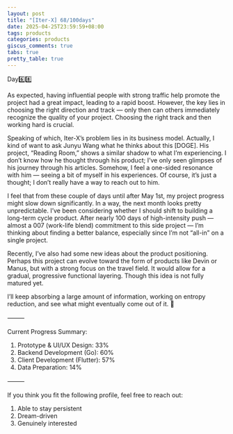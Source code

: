 ```yaml
---
layout: post
title: "[Iter-X] 68/100days"
date: 2025-04-25T23:59:59+08:00
tags: products
categories: products
giscus_comments: true
tabs: true
pretty_table: true
---
```


Day6️⃣8️⃣

As expected, having influential people with strong traffic help promote the project had a great impact, leading to a rapid boost. However, the key lies in choosing the right direction and track — only then can others immediately recognize the quality of your project. Choosing the right track and then working hard is crucial.

Speaking of which, Iter-X’s problem lies in its business model. Actually, I kind of want to ask Junyu Wang what he thinks about this [DOGE]. His project, “Reading Room,” shows a similar shadow to what I’m experiencing. I don’t know how he thought through his product; I’ve only seen glimpses of his journey through his articles. Somehow, I feel a one-sided resonance with him — seeing a bit of myself in his experiences. Of course, it’s just a thought; I don’t really have a way to reach out to him.

I feel that from these couple of days until after May 1st, my project progress might slow down significantly. In a way, the next month looks pretty unpredictable. I’ve been considering whether I should shift to building a long-term cycle product. After nearly 100 days of high-intensity push — almost a 007 (work-life blend) commitment to this side project — I’m thinking about finding a better balance, especially since I’m not “all-in” on a single project.

Recently, I’ve also had some new ideas about the product positioning. Perhaps this project can evolve toward the form of products like Devin or Manus, but with a strong focus on the travel field. It would allow for a gradual, progressive functional layering. Though this idea is not fully matured yet.

I’ll keep absorbing a large amount of information, working on entropy reduction, and see what might eventually come out of it. 🙂

⸻

Current Progress Summary:

1. Prototype & UI/UX Design: 33%
2. Backend Development (Go): 60%
3. Client Development (Flutter): 57%
4. Data Preparation: 14%

⸻

If you think you fit the following profile, feel free to reach out:

1. Able to stay persistent
2. Dream-driven
3. Genuinely interested
